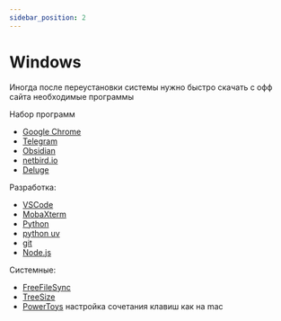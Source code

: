 ```yaml
---
sidebar_position: 2
---
```


# Windows

Иногда после переустановки системы нужно быстро скачать с офф сайта необходимые программы

Набор программ
- [Google Chrome](https://www.google.com/chrome/)
- [Telegram](https://desktop.telegram.org/)
- [Obsidian](https://obsidian.md/)
- [netbird.io](https://netbird.io/)
- [Deluge](https://dev.deluge-torrent.org/wiki/Download)

Разработка:
- [VSCode](https://code.visualstudio.com/)
- [MobaXterm](https://mobaxterm.mobatek.net/)
- [Python](https://www.python.org/)
- [python uv](https://docs.astral.sh/uv/getting-started/installation/)
- [git](https://git-scm.com/downloads)
- [Node.js](https://nodejs.org/en/download)


Системные:
- [FreeFileSync](https://freefilesync.org/)
- [TreeSize](https://www.jam-software.com/treesize_free)
- [PowerToys](https://github.com/microsoft/PowerToys) настройка сочетания клавиш как на mac



